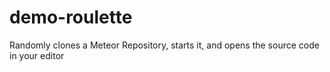 # demo-roulette
Randomly clones a Meteor Repository, starts it, and opens the source code in your editor
